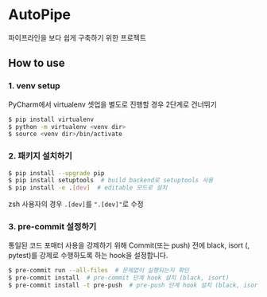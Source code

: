 # AutoPipe

파이프라인을 보다 쉽게 구축하기 위한 프로젝트  

## How to use
### 1. venv setup
PyCharm에서 virtualenv 셋업을 별도로 진행할 경우 2단계로 건너뛰기
```bash
$ pip install virtualenv
$ python -m virtualenv <venv dir>
$ source <venv dir>/bin/activate
```

### 2. 패키지 설치하기
```bash
$ pip install --upgrade pip
$ pip install setuptools  # build backend로 setuptools 사용
$ pip install -e .[dev]  # editable 모드로 설치
```
zsh 사용자의 경우 `.[dev]`를 `".[dev]"`로 수정

### 3. pre-commit 설정하기
통일된 코드 포매터 사용을 강제하기 위해 Commit(또는 push) 전에 black, isort (, pytest)를 강제로 수행하도록 하는 hook을 설정합니다.
```bash
$ pre-commit run --all-files  # 문제없이 실행되는지 확인
$ pre-commit install  # pre-commit 단계 hook 설치 (black, isort)
$ pre-commit install -t pre-push  # pre-push 단계 hook 설치 (black, isort, pytest)
```
